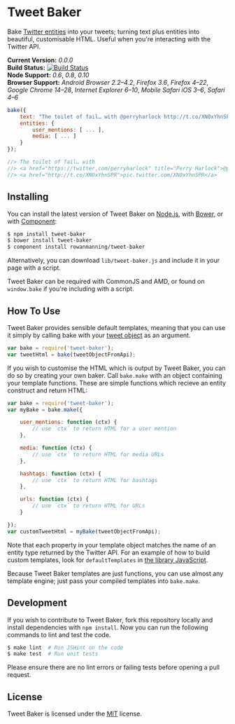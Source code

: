 
Tweet Baker
===========

Bake [Twitter entities][twitter-entities] into your tweets; turning text plus entities into beautiful, customisable HTML. Useful when you're interacting with the Twitter API.

**Current Version:** *0.0.0*  
**Build Status:** [![Build Status][travis-img]][travis]  
**Node Support:** *0.6*, *0.8*, *0.10*  
**Browser Support:** *Android Browser 2.2–4.2*, *Firefox 3.6*, *Firefox 4–22*, *Google Chrome 14–28*, *Internet Explorer 6–10*, *Mobile Safari iOS 3–6*, *Safari 4–6*

```js
bake({
    text: "The toilet of fail… with @perryharlock http://t.co/XN0xYhnSPR",
    entities: {
        user_mentions: [ ... ],
        media: [ ... ]
    }
});

//> The toilet of fail… with
//> <a href="https://twitter.com/perryharlock" title="Perry Harlock">@perryharlock</a>
//> <a href="http://t.co/XN0xYhnSPR">pic.twitter.com/XN0xYhnSPR</a>
```


Installing
----------

You can install the latest version of Tweet Baker on [Node.js][node], with [Bower][bower], or with [Component][component]:

```sh
$ npm install tweet-baker
$ bower install tweet-baker
$ component install rowanmanning/tweet-baker
```

Alternatively, you can download `lib/tweet-baker.js` and include it in your page with a script.

Tweet Baker can be required with CommonJS and AMD, or found on `window.bake` if you're including with a script.


How To Use
----------

Tweet Baker provides sensible default templates, meaning that you can use it simply by calling bake with your [tweet object][twitter-tweet] as an argument.

```js
var bake = require('tweet-baker');
var tweetHtml = bake(tweetObjectFromApi);
```

If you wish to customise the HTML which is output by Tweet Baker, you can do so by creating your own baker. Call `bake.make` with an object containing your template functions. These are simple functions which recieve an entity construct and return HTML:

```js
var bake = require('tweet-baker');
var myBake = bake.make({

    user_mentions: function (ctx) {
        // use `ctx` to return HTML for a user mention
    },

    media: function (ctx) {
        // use `ctx` to return HTML for media URLs
    },

    hashtags: function (ctx) {
        // use `ctx` to return HTML for hashtags
    },

    urls: function (ctx) {
        // use `ctx` to return HTML for URLs
    }

});
var customTweetHtml = myBake(tweetObjectFromApi);
```

Note that each property in your template object matches the name of an entity type returned by the Twitter API. For an example of how to build custom templates, look for `defaultTemplates` in [the library JavaScript](lib/tweet-baker.js).

Because Tweet Baker templates are just functions, you can use almost any template engine; just pass your compiled templates into `bake.make`.


Development
-----------

If you wish to contribute to Tweet Baker, fork this repository locally and install dependencies with `npm install`. Now you can run the following commands to lint and test the code.

```sh
$ make lint  # Run JSHint on the code
$ make test  # Run unit tests
```

Please ensure there are no lint errors or failing tests before opening a pull request.


License
-------

Tweet Baker is licensed under the [MIT][mit] license.



[bower]: http://bower.io/
[component]: https://github.com/component/component
[mit]: http://opensource.org/licenses/mit-license.php
[node]: http://nodejs.org/
[travis]: https://travis-ci.org/rowanmanning/tweet-baker
[travis-img]: https://travis-ci.org/rowanmanning/tweet-baker.png?branch=master
[twitter-entities]: https://dev.twitter.com/docs/tweet-entities
[twitter-tweet]: https://dev.twitter.com/docs/platform-objects/tweets
